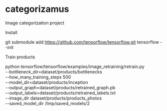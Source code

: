 # categorizamus
Image categorization project

Install

git submodule add https://github.com/tensorflow/tensorflow.git tensorflow --init


Train products

python tensorflow/tensorflow/examples/image_retraining/retrain.py  \
--bottleneck_dir=dataset/products/bottlenecks \
--how_many_training_steps 500 \
--model_dir=dataset/products/inception \
--output_graph=dataset/products/retrained_graph.pb \
--output_labels=dataset/products/retrained_labels.txt \
--image_dir dataset/products/products_photos \
--saved_model_dir /tmp/saved_models/2